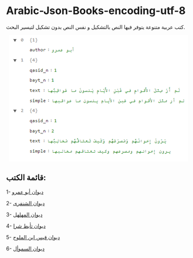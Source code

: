 # Arabic-Json-Books-encoding-utf-8

كتب عربية متنوعة يتوفر فيها النص بالتشكيل و نفس النص بدون تشكيل لتيسير البحث.

<p align="center"><img src="https://github.com/nzayem/Arabic-Json-Books/blob/main/sample.png"></p>


## قائمة الكتب:


1- <a href="https://github.com/nzayem/Arabic-Json-Books/blob/main/Abou_Amrou.json">ديوان أبو عمرو</a>

2- <a href="https://github.com/nzayem/Arabic-Json-Books/blob/main/Chanfara.json">ديوان الشنفرى</a>

3- <a href="https://github.com/nzayem/Arabic-Json-Books/blob/main/Muhalhal.json">ديوان المهلهل</a>

4- <a href="https://github.com/nzayem/Arabic-Json-Books/blob/main/taabat_charan.json">ديوان تأبط شرا</a>

5- <a href="https://github.com/nzayem/Arabic-Json-Books/blob/main/Qais.json">ديوان قيس ابن الملوح</a>

6- <a href="https://github.com/nzayem/Arabic-Json-Books/blob/main/Samaoal.json">ديوان السموأل</a>

